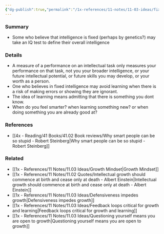 ```yaml
---
{"dg-publish":true,"permalink":"/1x-references/11-notes/11-03-ideas/fixed-view-of-intelligence-leads-to-lack-of-growth/","title":"Fixed view of intelligence leads to lack of growth","created":"2023-11-04T23:50:25.000+03:00","updated":"2024-02-14T20:18:32.098+03:00"}
---
```



### Summary
- Some who believe that intelligence is fixed (perhaps by genetics?) may take an IQ test to define their overall intelligence

### Details
- A measure of a performance on an intellectual task only measures your performance on that task, not you your broader intelligence, or your future intellectual potential, or future skills you may develop, or your worth as a person.
- One who believes in fixed intelligence may avoid learning when there is a risk of making errors or showing they are ignorant.
- The idea of learning means admitting that there is something you dont know.
- When do you feel smarter? when learning something new? or when doing something you are already good at?

### References
- [[4x - Reading/41 Books/41.02 Book reviews/Why smart people can be so stupid - Robert Steinberg\|Why smart people can be so stupid - Robert Steinberg]]

### Related
- [[1x - References/11 Notes/11.03 Ideas/Growth Mindset\|Growth Mindset]]
- [[1x - References/11 Notes/11.02 Quotes/Intellectual growth should commence at birth and cease only at death - Albert Einstein\|Intellectual growth should commence at birth and cease only at death - Albert Einstein]]
- [[1x - References/11 Notes/11.03 Ideas/Defensiveness impedes growth\|Defensiveness impedes growth]]
- [[1x - References/11 Notes/11.03 Ideas/Feedback loops critical for growth and learning\|Feedback loops critical for growth and learning]]
- [[1x - References/11 Notes/11.03 Ideas/Questioning yourself means you are open to growth\|Questioning yourself means you are open to growth]]